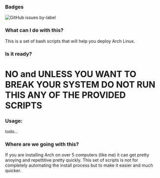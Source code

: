 ### Badges
![GitHub issues by-label](https://img.shields.io/github/issues-raw/satcom886/rugl/arch-setuptools.svg)
### What can I do with this?
This is a set of bash scripts that will help you deploy Arch Linux.
### Is it ready?
# NO and UNLESS YOU WANT TO BREAK YOUR SYSTEM DO NOT RUN THIS ANY OF THE PROVIDED SCRIPTS
### Usage:
todo...
### Where are we going with this?
If you are installing Arch on over 5 computers (like me) it can get pretty anoying and repettitive pretty quickly. This set of scripts is not for completely automating the install process but to make it easier and much quicker.
